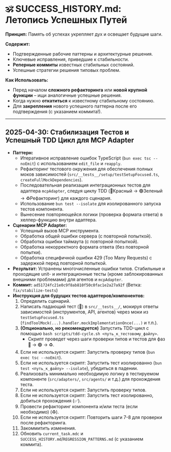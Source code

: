 # 🕉️ SUCCESS_HISTORY.md: Летопись Успешных Путей

**Принцип:** Память об успехах укрепляет дух и освещает будущие шаги.

**Содержит:**
*   Подтвержденные рабочие паттерны и архитектурные решения.
*   Ключевые исправления, приведшие к стабильности.
*   **Реперные коммиты** известных стабильных состояний.
*   Успешные стратегии решения типовых проблем.

**Как Использовать:**
*   Перед началом **сложного рефакторинга** или **новой крупной функции** – ищи аналогичные успешные решения.
*   Когда нужно **откатиться** к известному стабильному состоянию.
*   Для **закрепления** нового успешного паттерна после его подтверждения (с указанием коммита!).

--- 

## 2025-04-30: Стабилизация Тестов и Успешный TDD Цикл для MCP Adapter

*   **Паттерн:**
    *   Итеративное исправление ошибок TypeScript (`bun exec tsc --noEmit`) с использованием `edit_file` и `reapply`.
    *   Рефакторинг тестового окружения для обеспечения полных моков зависимостей (`src/__tests__/setup/testSetupFocused.ts`, `createFullMockDependencies`).
    *   Последовательная реализация интеграционных тестов для адаптера `mcpAdapter`, следуя циклу TDD (🔴Красный -> 🟢Зеленый -> ♻️Рефакторинг) для каждого сценария.
    *   Использование `bun test --isolate` для изолированного запуска тестов компонента.
    *   Вынесение повторяющейся логики (проверка формата ответа) в хелпер-функцию внутри адаптера.
*   **Сценарии MCP Adapter:**
    *   Успешный вызов MCP инструмента.
    *   Обработка общей ошибки сервера (с повторной попыткой).
    *   Обработка ошибки таймаута (с повторной попыткой).
    *   Обработка некорректного формата ответа (без повторной попытки).
    *   Обработка специфичной ошибки 429 (Too Many Requests) с задержкой перед повторной попыткой.
*   **Результат:** Устранены многочисленные ошибки типов. Стабильные и проходящие unit- и интеграционные тесты (кроме заблокированных внешними проблемами) для агентов и `mcpAdapter`.
*   **Коммит:** `ad51724fc21e0c9f8ab810f50c0fac1e2a27a92f` (Ветка: `fix/stabilize-tests`)
*   **Инструкция для будущих тестов адаптеров/компонентов:**
    1.  Определить сценарий.
    2.  Написать падающий тест (🔴) в `src/__tests__/`, мокируя ответы зависимостей (инструментов, API, агентов) через моки из `testSetupFocused.ts` (`findToolMock(...).handler.mockImplementationOnce(...)` и т.п.).
    3.  **(Опционально, но рекомендуется)** Запустить TDD-цикл с помощью `bash scripts/tdd-cycle.sh <путь_к_тестовому_файлу>`.
        *   Скрипт проведет через шаги проверки типов и тестов для фаз 🔴 -> 🟢 -> ♻️.
    4.  Если не используется скрипт: Запустить проверку типов (`bun exec tsc --noEmit`).
    5.  Если не используется скрипт: Запустить тест изолированно (`bun test <путь_к_файлу> --isolate`), убедиться в падении.
    6.  Реализовать минимально необходимую логику в тестируемом компоненте (`src/adapters/`, `src/agents/` и т.д.) для прохождения теста.
    7.  Если не используется скрипт: Запустить проверку типов.
    8.  Если не используется скрипт: Запустить тест изолированно, добиться прохождения (✅).
    9.  Провести рефакторинг компонента и/или теста (если необходимо) (♻️).
    10. Если не используется скрипт: Повторить шаги 7-8 для проверки после рефакторинга.
    11. Закоммитить изменения.
    12. Обновить `current_task.mdc` и `SUCCESS_HISTORY.md`/`REGRESSION_PATTERNS.md` (с указанием коммита). 